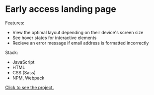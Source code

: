 # Early access landing page

Features:

- View the optimal layout depending on their device's screen size
- See hover states for interactive elements
- Recieve an error message if email address is formatted incorrectly

Stack:

- JavaScript
- HTML
- CSS (Sass)
- NPM, Webpack

[Click to see the project.](https://gifted-hermann-b55083.netlify.app/)
